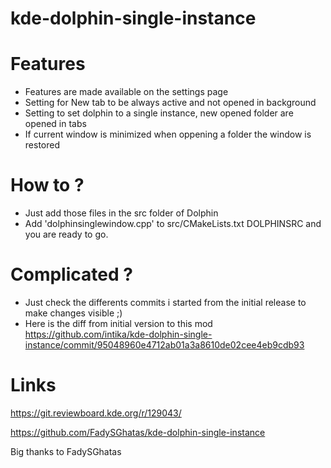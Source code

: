 # kde-dolphin-single-instance

# Features 
- Features are made available on the settings page 
- Setting for New tab to be always active and not opened in background 
- Setting to set dolphin to a single instance, new opened folder are opened in tabs 
- If current window is minimized when oppening a folder the window is restored 

# How to ?
- Just add those files in the src folder of Dolphin 
- Add 'dolphinsinglewindow.cpp' to src/CMakeLists.txt DOLPHINSRC and you are ready to go.

# Complicated ? 
- Just check the differents commits i started from the initial release to make changes visible ;)
- Here is the diff from initial version to this mod
https://github.com/intika/kde-dolphin-single-instance/commit/95048960e4712ab01a3a8610de02cee4eb9cdb93

# Links
https://git.reviewboard.kde.org/r/129043/

https://github.com/FadySGhatas/kde-dolphin-single-instance

Big thanks to FadySGhatas

